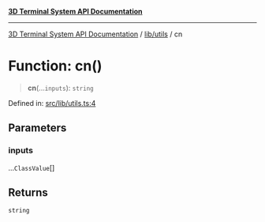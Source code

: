 [**3D Terminal System API Documentation**](../../../README.md)

***

[3D Terminal System API Documentation](../../../README.md) / [lib/utils](../README.md) / cn

# Function: cn()

> **cn**(...`inputs`): `string`

Defined in: [src/lib/utils.ts:4](https://github.com/Dicommunitas/ThreeJS_Terminal_3D/blob/f5bec8212bfd37e45fdf0e49aa57af1be9d74e77/src/lib/utils.ts#L4)

## Parameters

### inputs

...`ClassValue`[]

## Returns

`string`
